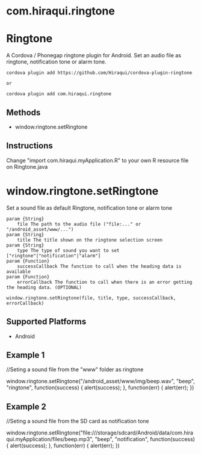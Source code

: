 # com.hiraqui.ringtone

Ringtone
======

A Cordova / Phonegap ringtone plugin for Android. Set an audio file as ringtone, notification tone or alarm tone.

	cordova plugin add https://github.com/Hiraqui/cordova-plugin-ringtone
	
	or

    cordova plugin add com.hiraqui.ringtone

Methods
-------

- window.ringtone.setRingtone

Instructions
-------

Change "import com.hiraqui.myApplication.R" to your own R resource file on Ringtone.java

window.ringtone.setRingtone
=================

Set a sound file as default Ringtone, notification tone or alarm tone

    param {String}
        file The path to the audio file ("file:..." or "/android_asset/www/...")
    param {String}
        title The title shown on the ringtone selection screen
    param {String}
        type The type of sound you want to set ["ringtone"|"notification"|"alarm"]
    param {Function}
        successCallback The function to call when the heading data is available
    param {Function}
        errorCallback The function to call when there is an error getting the heading data. (OPTIONAL)
    
    window.ringtone.setRingtone(file, title, type, successCallback, errorCallback)

Supported Platforms
-------------------

- Android

Example 1
---------

//Seting a sound file from the "www" folder as ringtone

window.ringtone.setRingtone("/android_asset/www/img/beep.wav",
			    "beep",
			    "ringtone",
			    function(success) {
			    alert(success);
			    },
			    function(err) {
			    alert(err);
			    })
			    
Example 2
---------

//Seting a sound file from the SD card as notification tone

window.ringtone.setRingtone("file:///storage/sdcard/Android/data/com.hiraqui.myApplication/files/beep.mp3",
			    "beep",
			    "notification",
			    function(success) {
			    alert(success);
			    },
			    function(err) {
			    alert(err);
			    })

